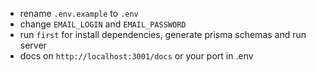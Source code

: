 - rename `.env.example` to `.env`
- change `EMAIL_LOGIN` and `EMAIL_PASSWORD`
- run `first` for install dependencies, generate prisma schemas and run server
- docs on `http://localhost:3001/docs` or your port in .env
